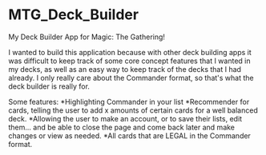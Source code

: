 # MTG_Deck_Builder

My Deck Builder App for Magic: The Gathering!

I wanted to build this application because with other deck building apps it was difficult to keep track of some core concept features that I wanted in my decks, as well as an easy way to keep track of the decks that I had already. I only really care about the Commander format, so that's what the deck builder is really for.

Some features:
*Highlighting Commander in your list
*Recommender for cards, telling the user to add x amounts of certain cards for a well balanced deck.
*Allowing the user to make an account, or to save their lists, edit them... and be able to close the page and come back later and make changes or view as needed.
*All cards that are LEGAL in the Commander format.
